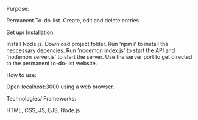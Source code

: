 Purpose:

Permanent To-do-list. Create, edit and delete entries.

Set up/ Installation:

Install Node.js. Download project folder. Run 'npm i' to install the neccessary depencies. Run 'nodemon index.js' to start the API and 'nodemon server.js' to start the server. Use the server port to get directed to the permanent to-do-list website.

How to use:

Open localhost:3000 using a web browser.

Technologies/ Frameworks:

HTML, CSS, JS, EJS, Node.js
